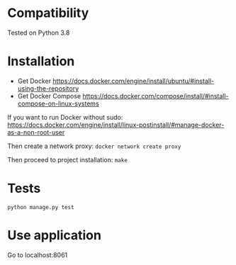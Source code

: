# Compatibility
Tested on Python 3.8

# Installation
- Get Docker
https://docs.docker.com/engine/install/ubuntu/#install-using-the-repository
- Get Docker Compose
https://docs.docker.com/compose/install/#install-compose-on-linux-systems

If you want to run Docker without sudo:
https://docs.docker.com/engine/install/linux-postinstall/#manage-docker-as-a-non-root-user

Then create a network proxy:
`docker network create proxy`

Then proceed to project installation:
`make`

# Tests
`python manage.py test`

# Use application
Go to localhost:8061